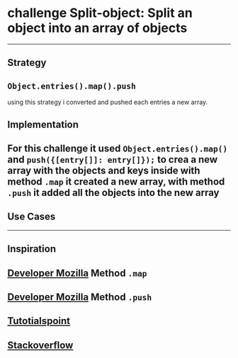 # challenge Split-object: Split an object into an array of objects

---

## Strategy

`Object.entries().map().push`
-----------
using this strategy i converted and pushed  each entries a new array.

## Implementation

For this challenge it used  `Object.entries().map()` and `push({[entry[]]: entry[]});` to crea a new array with the objects and keys inside with method `.map` it created a new array, with method `.push` it added all the objects into the new array
---

## Use Cases

---

## Inspiration
[Developer Mozilla](https://developer.mozilla.org/en-US/docs/Web/JavaScript/Reference/Global_Objects/Array/map?retiredLocale=nl)
Method `.map`
-------

[Developer Mozilla](https://developer.mozilla.org/en-US/docs/Web/JavaScript/Reference/Global_Objects/Array/push?retiredLocale=nl)
Method `.push`
---------
[Tutotialspoint](https://www.tutorialspoint.com/splitting-an-object-into-an-array-of-objects-in-javascript)
  ----
[Stackoverflow](https://stackoverflow.com/questions/46993199/split-object-key-value-pairs-into-separate-objects)
----
<!--
  was there any code, blog post, video, ... that inspired your solution?
  there's nothing wrong with adapting other people's code, just give them credit!
  and say how it inspired your solution.
-->
